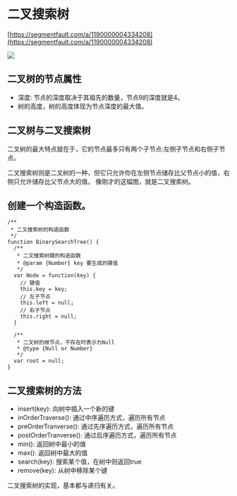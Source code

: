 # 二叉搜索树

[https://segmentfault.com/a/1190000004334208](https://segmentfault.com/a/1190000004334208)

![](https://sfault-image.b0.upaiyun.com/963/036/96303682-56fe75d6c0fea_articlex)

## 二叉树的节点属性

* 深度: 节点的深度取决于其祖先的数量，节点9的深度就是4。
* 树的高度，树的高度体现为节点深度的最大值。

## 二叉树与二叉搜索树

二叉树的最大特点就在于，它的节点最多只有两个子节点:左侧子节点和右侧子节点。

二叉搜索树则是二叉树的一种，但它只允许你在左侧节点储存比父节点小的值，右侧只允许储存比父节点大的值。
像刚才的这幅图，就是二叉搜索树。

## 创建一个构造函数。

```
/**
 * 二叉搜索树的构造函数
 */
function BinarySearchTree() {
  /**
   * 二叉搜索树键的构造函数
   * @param {Number} key 要生成的键值
   */
  var Node = function(key) {
    // 键值
    this.key = key;
    // 左子节点
    this.left = null;
    // 右子节点
    this.right = null;
  }

  /**
   * 二叉树的根节点，不存在时表示为Null
   * @type {Null or Number}
   */
  var root = null;
}
```

## 二叉搜索树的方法

* insert(key): 向树中插入一个新的键
* inOrderTraverse(): 通过中序遍历方式，遍历所有节点
* preOrderTranverse(): 通过先序遍历方式，遍历所有节点
* postOrderTranverse(): 通过后序遍历方式，遍历所有节点
* min(): 返回树中最小的值
* max(): 返回树中最大的值
* search(key): 搜索某个值，在树中则返回true
* remove(key): 从树中移除某个键

二叉搜索树的实现，基本都与递归有关。